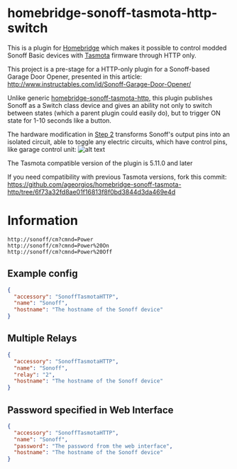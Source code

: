 # homebridge-sonoff-tasmota-http-switch

This is a plugin for [Homebridge](https://github.com/nfarina/homebridge) which makes it possible to control modded Sonoff Basic devices with [Tasmota](https://github.com/arendst/Sonoff-Tasmota) firmware through HTTP only.

This project is a pre-stage for a HTTP-only plugin for a Sonoff-based Garage Door Opener, presented in this article:
http://www.instructables.com/id/Sonoff-Garage-Door-Opener/

Unlike generic [homebridge-sonoff-tasmota-http](https://github.com/ageorgios/homebridge-sonoff-tasmota-http), this plugin publishes Sonoff as a Switch class device and gives an ability not only to switch between states (which a parent plugin could easily do), but to trigger ON state for 1-10 seconds like a button.

The hardware modification in [Step 2](http://www.instructables.com/id/Sonoff-Garage-Door-Opener/) transforms Sonoff's output pins into an isolated circuit, able to toggle any electric circuits, which have control pins, like garage control unit:
![alt text](https://cdn.instructables.com/FC1/2N7E/J80GJBW5/FC12N7EJ80GJBW5.LARGE.jpg)



The Tasmota compatible version of the plugin is 5.11.0 and later

If you need compatibility with previous Tasmota versions, fork this commit: https://github.com/ageorgios/homebridge-sonoff-tasmota-http/tree/6f73a32fd8ae01f16813f8f0bd3844d3da469e4d

# Information
```
http://sonoff/cm?cmnd=Power
http://sonoff/cm?cmnd=Power%20On
http://sonoff/cm?cmnd=Power%20Off
```

## Example config

```json
{
  "accessory": "SonoffTasmotaHTTP",
  "name": "Sonoff",
  "hostname": "The hostname of the Sonoff device"
}
```

## Multiple Relays

```json
{
  "accessory": "SonoffTasmotaHTTP",
  "name": "Sonoff",
  "relay": "2",
  "hostname": "The hostname of the Sonoff device"
}
```

## Password specified in Web Interface

```json
{
  "accessory": "SonoffTasmotaHTTP",
  "name": "Sonoff",
  "password": "The password from the web interface",
  "hostname": "The hostname of the Sonoff device"
}
```
